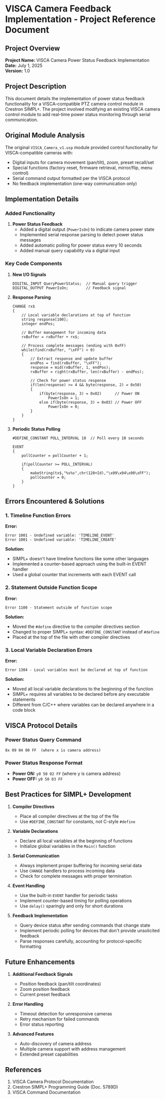 # VISCA Camera Feedback Implementation - Project Reference Document

## Project Overview

**Project Name:** VISCA Camera Power Status Feedback Implementation  
**Date:** July 1, 2025  
**Version:** 1.0  

## Project Description

This document details the implementation of power status feedback functionality for a VISCA-compatible PTZ camera control module in Crestron SIMPL+. The project involved modifying an existing VISCA camera control module to add real-time power status monitoring through serial communication.

## Original Module Analysis

The original `VISCA_Camera_v1.usp` module provided control functionality for VISCA-compatible cameras with:

- Digital inputs for camera movement (pan/tilt), zoom, preset recall/set
- Special functions (factory reset, firmware retrieval, mirror/flip, menu control)
- Serial command output formatted per the VISCA protocol
- No feedback implementation (one-way communication only)

## Implementation Details

### Added Functionality

1. **Power Status Feedback**
   - Added a digital output (`PowerIsOn`) to indicate camera power state
   - Implemented serial response parsing to detect power status messages
   - Added automatic polling for power status every 10 seconds
   - Added manual query capability via a digital input

### Key Code Components

1. **New I/O Signals**
   ```simplplus
   DIGITAL_INPUT QueryPowerStatus;  // Manual query trigger
   DIGITAL_OUTPUT PowerIsOn;        // Feedback signal
   ```

2. **Response Parsing**
   ```simplplus
   CHANGE rx$
   {
       // Local variable declarations at top of function
       string response[100];
       integer endPos;
       
       // Buffer management for incoming data
       rxBuffer = rxBuffer + rx$;
       
       // Process complete messages (ending with 0xFF)
       while(find(rxBuffer, "\xFF") > 0)
       {
           // Extract response and update buffer
           endPos = find(rxBuffer, "\xFF");
           response = mid(rxBuffer, 1, endPos);
           rxBuffer = right(rxBuffer, len(rxBuffer) - endPos);
           
           // Check for power status response
           if(len(response) >= 4 && byte(response, 2) = 0x50)
           {
               if(byte(response, 3) = 0x02)      // Power ON
                   PowerIsOn = 1;
               else if(byte(response, 3) = 0x03) // Power OFF
                   PowerIsOn = 0;
           }
       }
   }
   ```

3. **Periodic Status Polling**
   ```simplplus
   #DEFINE_CONSTANT POLL_INTERVAL 10  // Poll every 10 seconds
   
   EVENT
   {
       pollCounter = pollCounter + 1;
       
       if(pollCounter >= POLL_INTERVAL)
       {
           makeString(tx$,"%s%s",chr(128+Id),"\x09\x04\x00\xFF");
           pollCounter = 0;
       }
   }
   ```

## Errors Encountered & Solutions

### 1. Timeline Function Errors

**Error:**
```
Error 1001 - Undefined variable: 'TIMELINE_EVENT'
Error 1001 - Undefined variable: 'TIMELINE_CREATE'
```

**Solution:**
- SIMPL+ doesn't have timeline functions like some other languages
- Implemented a counter-based approach using the built-in EVENT handler
- Used a global counter that increments with each EVENT call

### 2. Statement Outside Function Scope

**Error:**
```
Error 1100 - Statement outside of function scope
```

**Solution:**
- Moved the `#define` directive to the compiler directives section
- Changed to proper SIMPL+ syntax: `#DEFINE_CONSTANT` instead of `#define`
- Placed at the top of the file with other compiler directives

### 3. Local Variable Declaration Errors

**Error:**
```
Error 1304 - Local variables must be declared at top of function
```

**Solution:**
- Moved all local variable declarations to the beginning of the function
- SIMPL+ requires all variables to be declared before any executable statements
- Different from C/C++ where variables can be declared anywhere in a code block

## VISCA Protocol Details

### Power Status Query Command
```
8x 09 04 00 FF  (where x is camera address)
```

### Power Status Response Format
- **Power ON:** `y0 50 02 FF` (where y is camera address)
- **Power OFF:** `y0 50 03 FF`

## Best Practices for SIMPL+ Development

1. **Compiler Directives**
   - Place all compiler directives at the top of the file
   - Use `#DEFINE_CONSTANT` for constants, not C-style `#define`

2. **Variable Declarations**
   - Declare all local variables at the beginning of functions
   - Initialize global variables in the `Main()` function

3. **Serial Communication**
   - Always implement proper buffering for incoming serial data
   - Use `CHANGE` handlers to process incoming data
   - Check for complete messages with proper termination

4. **Event Handling**
   - Use the built-in `EVENT` handler for periodic tasks
   - Implement counter-based timing for polling operations
   - Use `delay()` sparingly and only for short durations

5. **Feedback Implementation**
   - Query device status after sending commands that change state
   - Implement periodic polling for devices that don't provide unsolicited feedback
   - Parse responses carefully, accounting for protocol-specific formatting

## Future Enhancements

1. **Additional Feedback Signals**
   - Position feedback (pan/tilt coordinates)
   - Zoom position feedback
   - Current preset feedback

2. **Error Handling**
   - Timeout detection for unresponsive cameras
   - Retry mechanism for failed commands
   - Error status reporting

3. **Advanced Features**
   - Auto-discovery of camera address
   - Multiple camera support with address management
   - Extended preset capabilities

## References

1. VISCA Camera Protocol Documentation
2. Crestron SIMPL+ Programming Guide (Doc. 5789D)
3. VISCA Command Documentation
